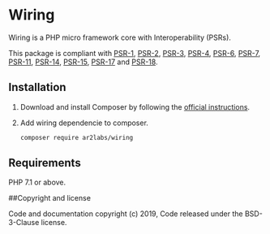 # Wiring

Wiring is a PHP micro framework core with Interoperability (PSRs).

This package is compliant with [PSR-1](https://www.php-fig.org/psr/psr-1/), [PSR-2](https://www.php-fig.org/psr/psr-2/), [PSR-3](https://www.php-fig.org/psr/psr-3/), [PSR-4](https://www.php-fig.org/psr/psr-4/), [PSR-6](https://www.php-fig.org/psr/psr-6/), [PSR-7](https://www.php-fig.org/psr/psr-7/), [PSR-11](https://www.php-fig.org/psr/psr-11/), [PSR-14](https://www.php-fig.org/psr/psr-14/), [PSR-15](https://www.php-fig.org/psr/psr-15/), [PSR-17]((https://www.php-fig.org/psr/psr-17/)) and [PSR-18](https://www.php-fig.org/psr/psr-18/).

## Installation

1. Download and install Composer by following the [official instructions](https://getcomposer.org/download/).

2. Add wiring dependencie to composer.
    ```bash
    composer require ar2labs/wiring
    ```

Requirements
------------

PHP 7.1 or above.

##Copyright and license

Code and documentation copyright (c) 2019, Code released under the BSD-3-Clause license.
